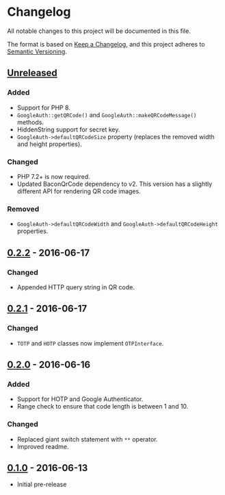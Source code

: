 # Changelog

All notable changes to this project will be documented in this file.

The format is based on [Keep a Changelog](https://keepachangelog.com/en/1.0.0/),
and this project adheres to [Semantic Versioning](https://semver.org/spec/v2.0.0.html).


## [Unreleased]
### Added
- Support for PHP 8.
- `GoogleAuth::getQRCode()` and `GoogleAuth::makeQRCodeMessage()` methods.
- HiddenString support for secret key.
- `GoogleAuth->defaultQRCodeSize` property (replaces the removed width and height properties).

### Changed
- PHP 7.2+ is now required.
- Updated BaconQrCode dependency to v2. This version has a slightly different API for rendering QR code images.

### Removed
- `GoogleAuth->defaultQRCodeWidth` and `GoogleAuth->defaultQRCodeHeight` properties.


## [0.2.2] - 2016-06-17
### Changed
- Appended HTTP query string in QR code.


## [0.2.1] - 2016-06-17
### Changed
- `TOTP` and `HOTP` classes now implement `OTPInterface`.


## [0.2.0] - 2016-06-16
### Added
- Support for HOTP and Google Authenticator.
- Range check to ensure that code length is between 1 and 10.

### Changed
- Replaced giant switch statement with `**` operator.
- Improved readme.


## [0.1.0] - 2016-06-13
- Initial pre-release


[Unreleased]: https://github.com/theodorejb/multi-factor/compare/v0.2.2...HEAD
[0.2.2]: https://github.com/theodorejb/multi-factor/compare/v0.2.1...v0.2.2
[0.2.1]: https://github.com/theodorejb/multi-factor/compare/v0.2.0...v0.2.1
[0.2.0]: https://github.com/theodorejb/multi-factor/compare/v0.1.0...v0.2.0
[0.1.0]: https://github.com/theodorejb/multi-factor/tree/v0.1.0
